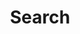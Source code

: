 ---
title: "Search"
slug: "search"
layout: "search"
outputs:
    - html
    - json
menu:
    main:
        weight: 6
        params: 
            icon: search
---